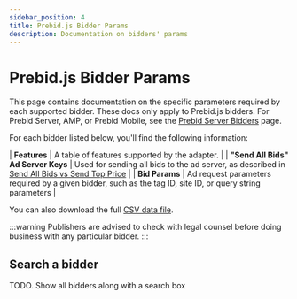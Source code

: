 ```yaml
---
sidebar_position: 4
title: Prebid.js Bidder Params
description: Documentation on bidders' params
---
```


# Prebid.js Bidder Params

This page contains documentation on the specific parameters required by each supported bidder.
These docs only apply to Prebid.js bidders. For Prebid Server, AMP, or Prebid Mobile, see the
[Prebid Server Bidders](/dev-docs/prebidjs/pbs-bidders) page.

For each bidder listed below, you'll find the following information:

| **Features**                     | A table of features supported by the adapter.  |
| **"Send All Bids" Ad Server Keys**  | Used for sending all bids to the ad server, as described in [Send All Bids vs Send Top Price](/content/guides/ad-ops/send-all-vs-top-price) |
| **Bid Params**                      | Ad request parameters required by a given bidder, such as the tag ID, site ID, or query string parameters                                     |

You can also download the full <a href="/dev-docs/prebidjs/bidder-data.csv" download>CSV data file</a>.

:::warning
Publishers are advised to check with legal counsel before doing business with any particular bidder.
:::

## Search a bidder

TODO. Show all bidders along with a search box
